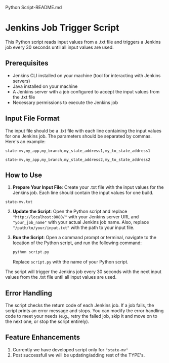 Python Script-README.md

# Jenkins Job Trigger Script

This Python script reads input values from a .txt file and triggers a Jenkins job every 30 seconds until all input values are used.

## Prerequisites

- Jenkins CLI installed on your machine (tool for interacting with Jenkins servers)
- Java installed on your machine
- A Jenkins server with a job configured to accept the input values from the .txt file
- Necessary permissions to execute the Jenkins job

## Input File Format

The input file should be a .txt file with each line containing the input values for one Jenkins job. The parameters should be separated by commas. Here's an example:

```
state-mv,my_app,my_branch,my_state_address1,my_to_state_address1

state-mv,my_app,my_branch,my_state_address2,my_to_state_address2
```

## How to Use

1. **Prepare Your Input File**: Create your .txt file with the input values for the Jenkins job. Each line should contain the input values for one build.

```
state-mv.txt
```

2. **Update the Script**: Open the Python script and replace `"http://localhost:8080/"` with your Jenkins server URL and `"your_job_name"` with your actual Jenkins job name. Also, replace `"/path/to/your/input.txt"` with the path to your input file.

3. **Run the Script**: Open a command prompt or terminal, navigate to the location of the Python script, and run the following command:

    ```bash
    python script.py
    ```

    Replace `script.py` with the name of your Python script.

The script will trigger the Jenkins job every 30 seconds with the next input values from the .txt file until all input values are used.

## Error Handling

The script checks the return code of each Jenkins job. If a job fails, the script prints an error message and stops. You can modify the error handling code to meet your needs (e.g., retry the failed job, skip it and move on to the next one, or stop the script entirely).

## Feature Enhancements

1. Currently we have developed script only for `"state-mv"`
2. Post successfull we will be updating/adding rest of the TYPE's.

